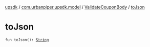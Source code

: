 [upsdk](../../index.md) / [com.urbanpiper.upsdk.model](../index.md) / [ValidateCouponBody](index.md) / [toJson](./to-json.md)

# toJson

`fun toJson(): `[`String`](https://kotlinlang.org/api/latest/jvm/stdlib/kotlin/-string/index.html)